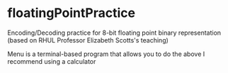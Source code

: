 # floatingPointPractice
Encoding/Decoding practice for 8-bit floating point binary representation (based on RHUL Professor Elizabeth Scotts's teaching)

Menu is a terminal-based program that allows you to do the above
I recommend using a calculator
